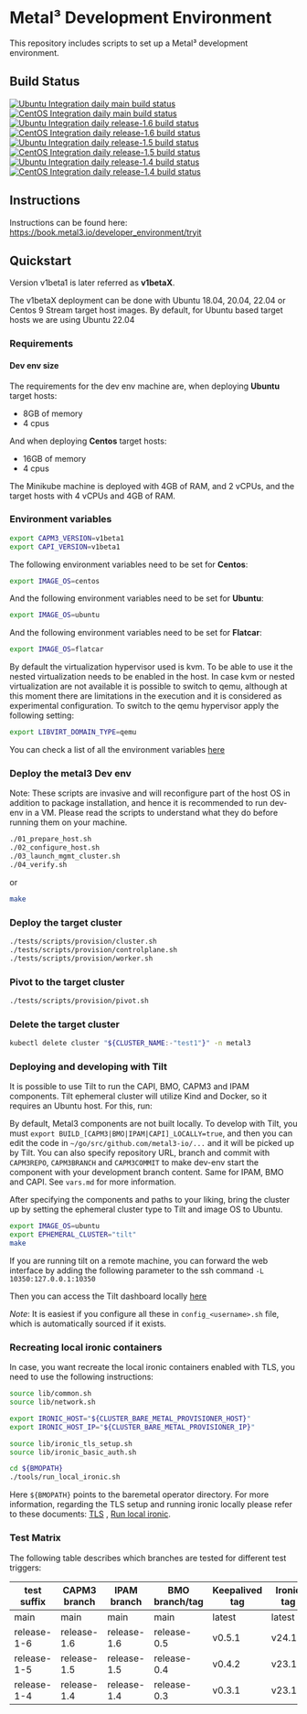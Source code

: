 # Metal³ Development Environment

This repository includes scripts to set up a Metal³ development environment.

## Build Status

[![Ubuntu Integration daily main build status](https://jenkins.nordix.org/buildStatus/icon?job=metal3_daily_main_integration_test_ubuntu&subject=Ubuntu%20daily%20main)](https://jenkins.nordix.org/view/Metal3%20Periodic/job/metal3_daily_main_integration_test_ubuntu/)
[![CentOS Integration daily main build status](https://jenkins.nordix.org/buildStatus/icon?job=metal3_daily_main_integration_test_centos&subject=CentOS%20daily%20main)](https://jenkins.nordix.org/view/Metal3%20Periodic/job/metal3_daily_main_integration_test_centos/)
[![Ubuntu Integration daily release-1.6 build status](https://jenkins.nordix.org/buildStatus/icon?job=metal3_daily_release-1-6_integration_test_ubuntu&subject=Ubuntu%20daily%20release-1.6)](https://jenkins.nordix.org/view/Metal3%20Periodic/job/metal3_daily_release-1-6_integration_test_ubuntu/)
[![CentOS Integration daily release-1.6 build status](https://jenkins.nordix.org/buildStatus/icon?job=metal3_daily_release-1-6_integration_test_centos&subject=CentOS%20daily%20release-1.6)](https://jenkins.nordix.org/view/Metal3%20Periodic/job/metal3_daily_release-1-6_integration_test_centos/)
[![Ubuntu Integration daily release-1.5 build status](https://jenkins.nordix.org/buildStatus/icon?job=metal3_daily_release-1-5_integration_test_ubuntu&subject=Ubuntu%20daily%20release-1.5)](https://jenkins.nordix.org/view/Metal3%20Periodic/job/metal3_daily_release-1-5_integration_test_ubuntu/)
[![CentOS Integration daily release-1.5 build status](https://jenkins.nordix.org/buildStatus/icon?job=metal3_daily_release-1-5_integration_test_centos&subject=CentOS%20daily%20release-1.5)](https://jenkins.nordix.org/view/Metal3%20Periodic/job/metal3_daily_release-1-5_integration_test_centos/)
[![Ubuntu Integration daily release-1.4 build status](https://jenkins.nordix.org/buildStatus/icon?job=metal3_daily_release-1-4_integration_test_ubuntu&subject=Ubuntu%20daily%20release-1.4)](https://jenkins.nordix.org/view/Metal3%20Periodic/job/metal3_daily_release-1-4_integration_test_ubuntu/)
[![CentOS Integration daily release-1.4 build status](https://jenkins.nordix.org/buildStatus/icon?job=metal3_daily_release-1-4_integration_test_centos&subject=CentOS%20daily%20release-1.4)](https://jenkins.nordix.org/view/Metal3%20Periodic/job/metal3_daily_release-1-4_integration_test_centos/)

## Instructions

Instructions can be found here: <https://book.metal3.io/developer_environment/tryit>

## Quickstart

Version v1beta1 is later referred as **v1betaX**.

The v1betaX deployment can be done with Ubuntu 18.04, 20.04, 22.04 or
Centos 9 Stream target host images. By default, for Ubuntu based target hosts
we are using Ubuntu 22.04

### Requirements

#### Dev env size

The requirements for the dev env machine are, when deploying **Ubuntu** target
hosts:

* 8GB of memory
* 4 cpus

And when deploying **Centos** target hosts:

* 16GB of memory
* 4 cpus

The Minikube machine is deployed with 4GB of RAM, and 2 vCPUs, and the target
hosts with 4 vCPUs and 4GB of RAM.

### Environment variables

```sh
export CAPM3_VERSION=v1beta1
export CAPI_VERSION=v1beta1
```

The following environment variables need to be set for **Centos**:

```sh
export IMAGE_OS=centos
```

And the following environment variables need to be set for **Ubuntu**:

```sh
export IMAGE_OS=ubuntu
```

And the following environment variables need to be set for **Flatcar**:

```sh
export IMAGE_OS=flatcar
```

By default the virtualization hypervisor used is kvm. To be able to use it
the nested virtualization needs to be enabled in the host. In case kvm or
nested virtualization are not available it is possible to switch to qemu,
although at this moment there are limitations in the execution and it is
considered as experimental configuration.
To switch to the qemu hypervisor apply the following setting:

```sh
export LIBVIRT_DOMAIN_TYPE=qemu
```

You can check a list of all the environment variables [here](vars.md)

### Deploy the metal3 Dev env

Note: These scripts are invasive and will reconfigure part of the host OS
in addition to package installation, and hence it is recommended to run dev-env
in a VM. Please read the scripts to understand what they do before running them
on your machine.

```sh
./01_prepare_host.sh
./02_configure_host.sh
./03_launch_mgmt_cluster.sh
./04_verify.sh
```

or

```sh
make
```

### Deploy the target cluster

```sh
./tests/scripts/provision/cluster.sh
./tests/scripts/provision/controlplane.sh
./tests/scripts/provision/worker.sh
```

### Pivot to the target cluster

```sh
./tests/scripts/provision/pivot.sh
```

### Delete the target cluster

```sh
kubectl delete cluster "${CLUSTER_NAME:-"test1"}" -n metal3
```

### Deploying and developing with Tilt

It is possible to use Tilt to run the CAPI, BMO, CAPM3 and IPAM components. Tilt
ephemeral cluster will utilize Kind and Docker, so it requires an Ubuntu host.
For this, run:

By default, Metal3 components are not built locally. To develop with Tilt, you
must `export BUILD_[CAPM3|BMO|IPAM|CAPI]_LOCALLY=true`, and then you can edit
the code in `~/go/src/github.com/metal3-io/...` and it will be picked up by
Tilt. You can also specify repository URL, branch and commit with `CAPM3REPO`,
`CAPM3BRANCH` and `CAPM3COMMIT` to make dev-env start the component with your
development branch content. Same for IPAM, BMO and CAPI.
See `vars.md` for more information.

After specifying the components and paths to your liking, bring the cluster up
by setting the ephemeral cluster type to Tilt and image OS to Ubuntu.

```sh
export IMAGE_OS=ubuntu
export EPHEMERAL_CLUSTER="tilt"
make
```

If you are running tilt on a remote machine, you can forward the web interface
by adding the following parameter to the ssh command `-L 10350:127.0.0.1:10350`

Then you can access the Tilt dashboard locally [here](http://127.0.0.1:10350)

*Note*: It is easiest if you configure all these in `config_<username>.sh` file,
which is automatically sourced if it exists.

### Recreating local ironic containers

In case, you want recreate the local ironic containers enabled with TLS, you
need to use the following instructions:

```sh
source lib/common.sh
source lib/network.sh

export IRONIC_HOST="${CLUSTER_BARE_METAL_PROVISIONER_HOST}"
export IRONIC_HOST_IP="${CLUSTER_BARE_METAL_PROVISIONER_IP}"

source lib/ironic_tls_setup.sh
source lib/ironic_basic_auth.sh

cd ${BMOPATH}
./tools/run_local_ironic.sh
```

Here `${BMOPATH}` points to the baremetal operator directory. For more
information, regarding the TLS setup and running ironic locally please refer to
these documents:
[TLS](https://github.com/metal3-io/cluster-api-provider-metal3/blob/main/docs/getting-started.md)
, [Run local ironic](https://github.com/metal3-io/baremetal-operator/blob/main/docs/dev-setup.md).

### Test Matrix

The following table describes which branches are tested for different test triggers:

<!-- markdownlint-disable MD013 -->

| test suffix | CAPM3 branch | IPAM branch  | BMO branch/tag  | Keepalived tag | Ironic tag |
| ----------- | ------------ | -----------  | --------------- | -------------- | ---------- |
| main        | main         | main         | main            | latest         | latest     |
| release-1-6 | release-1.6  | release-1.6  | release-0.5     | v0.5.1         | v24.1.0    |
| release-1-5 | release-1.5  | release-1.5  | release-0.4     | v0.4.2         | v23.1.0    |
| release-1-4 | release-1.4  | release-1.4  | release-0.3     | v0.3.1         | v23.1.0    |

<!-- markdownlint-enable MD013 -->
